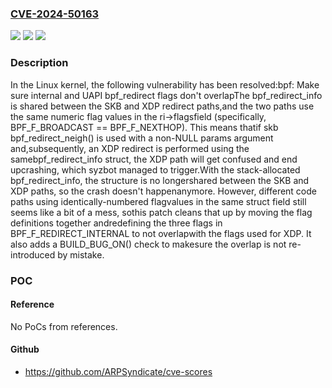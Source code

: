 ### [CVE-2024-50163](https://cve.mitre.org/cgi-bin/cvename.cgi?name=CVE-2024-50163)
![](https://img.shields.io/static/v1?label=Product&message=Linux&color=blue)
![](https://img.shields.io/static/v1?label=Version&message=e624d4ed4aa8%3C%204e1e42853384%20&color=brighgreen)
![](https://img.shields.io/static/v1?label=Vulnerability&message=n%2Fa&color=brighgreen)

### Description

In the Linux kernel, the following vulnerability has been resolved:bpf: Make sure internal and UAPI bpf_redirect flags don't overlapThe bpf_redirect_info is shared between the SKB and XDP redirect paths,and the two paths use the same numeric flag values in the ri->flagsfield (specifically, BPF_F_BROADCAST == BPF_F_NEXTHOP). This means thatif skb bpf_redirect_neigh() is used with a non-NULL params argument and,subsequently, an XDP redirect is performed using the samebpf_redirect_info struct, the XDP path will get confused and end upcrashing, which syzbot managed to trigger.With the stack-allocated bpf_redirect_info, the structure is no longershared between the SKB and XDP paths, so the crash doesn't happenanymore. However, different code paths using identically-numbered flagvalues in the same struct field still seems like a bit of a mess, sothis patch cleans that up by moving the flag definitions together andredefining the three flags in BPF_F_REDIRECT_INTERNAL to not overlapwith the flags used for XDP. It also adds a BUILD_BUG_ON() check to makesure the overlap is not re-introduced by mistake.

### POC

#### Reference
No PoCs from references.

#### Github
- https://github.com/ARPSyndicate/cve-scores

